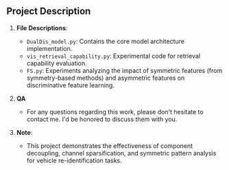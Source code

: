 ## Project Description

1. **File Descriptions**:
   - `DualDis_model.py`: Contains the core model architecture implementation.
   - `vis_retrieval_capability.py`: Experimental code for retrieval capability evaluation.
   - `FS.py`: Experiments analyzing the impact of symmetric features (from symmetry-based methods) and asymmetric features on discriminative feature learning.
2. **QA**
   - For any questions regarding this work, please don't hesitate to contact me. I'd be honored to discuss them with you.

2. **Note**:
   - This project demonstrates the effectiveness of component decoupling, channel sparsification, and symmetric pattern analysis for vehicle re-identification tasks.
